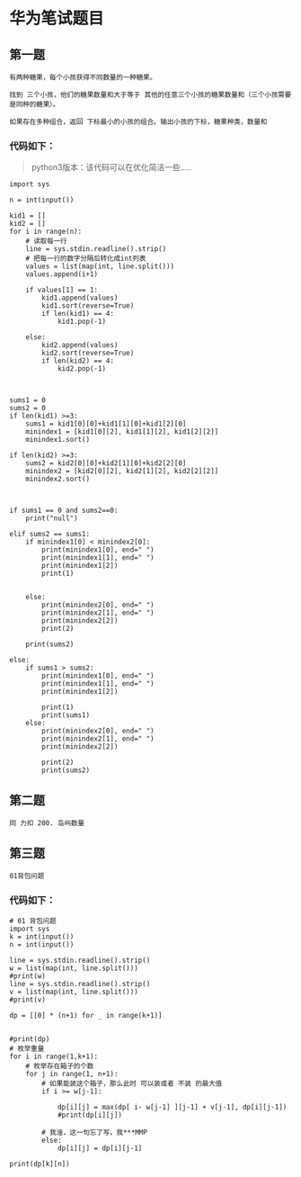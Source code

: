 # 华为笔试题目

## 第一题
    有两种糖果，每个小孩获得不同数量的一种糖果。
    
    找到 三个小孩，他们的糖果数量和大于等于 其他的任意三个小孩的糖果数量和（三个小孩需要是同种的糖果）。
    
    如果存在多种组合，返回 下标最小的小孩的组合。输出小孩的下标，糖果种类，数量和



### 代码如下：

> python3版本：该代码可以在优化简洁一些.....

    import sys

    n = int(input())

    kid1 = []
    kid2 = []
    for i in range(n):
        # 读取每一行
        line = sys.stdin.readline().strip()
        # 把每一行的数字分隔后转化成int列表
        values = list(map(int, line.split()))
        values.append(i+1)

        if values[1] == 1:
            kid1.append(values)
            kid1.sort(reverse=True)
            if len(kid1) == 4:
                kid1.pop(-1)

        else:
            kid2.append(values)
            kid2.sort(reverse=True)
            if len(kid2) == 4:
                kid2.pop(-1)



    sums1 = 0
    sums2 = 0
    if len(kid1) >=3:
        sums1 = kid1[0][0]+kid1[1][0]+kid1[2][0]
        minindex1 = [kid1[0][2], kid1[1][2], kid1[2][2]]
        minindex1.sort()

    if len(kid2) >=3:
        sums2 = kid2[0][0]+kid2[1][0]+kid2[2][0]
        minindex2 = [kid2[0][2], kid2[1][2], kid2[2][2]]
        minindex2.sort()



    if sums1 == 0 and sums2==0:
        print("null")

    elif sums2 == sums1:
        if minindex1[0] < minindex2[0]:
            print(minindex1[0], end=" ")
            print(minindex1[1], end=" ")
            print(minindex1[2])
            print(1)


        else:
            print(minindex2[0], end=" ")
            print(minindex2[1], end=" ")
            print(minindex2[2])
            print(2)

        print(sums2)

    else:
        if sums1 > sums2:
            print(minindex1[0], end=" ")
            print(minindex1[1], end=" ")
            print(minindex1[2])

            print(1)
            print(sums1)
        else:
            print(minindex2[0], end=" ")
            print(minindex2[1], end=" ")
            print(minindex2[2])

            print(2)
            print(sums2)



## 第二题
    同 力扣 200. 岛屿数量



## 第三题
    01背包问题

### 代码如下：
    # 01 背包问题
    import sys
    k = int(input())
    n = int(input())

    line = sys.stdin.readline().strip()
    w = list(map(int, line.split()))
    #print(w)
    line = sys.stdin.readline().strip()
    v = list(map(int, line.split()))
    #print(v)

    dp = [[0] * (n+1) for _ in range(k+1)]


    #print(dp)
    # 枚举重量
    for i in range(1,k+1):
        # 枚举存在箱子的个数
        for j in range(1, n+1):
            # 如果能装这个箱子，那么此时 可以装或者 不装 的最大值
            if i >= w[j-1]:

                dp[i][j] = max(dp[ i- w[j-1] ][j-1] + v[j-1], dp[i][j-1])
                #print(dp[i][j])

            # 我淦，这一句忘了写，我***MMP
            else:
                dp[i][j] = dp[i][j-1]

    print(dp[k][n])














